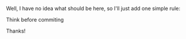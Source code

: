 Well, I have no idea what should be here, so I'll just add one simple rule:

Think before commiting

Thanks!
